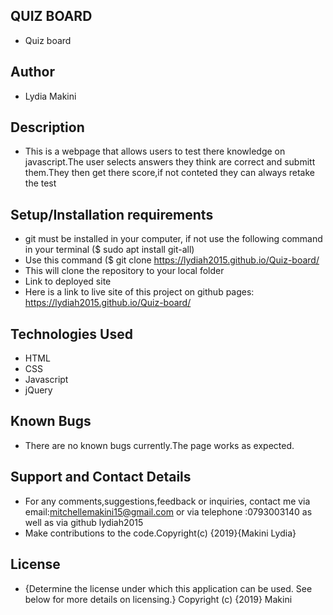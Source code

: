 ## QUIZ BOARD
- Quiz board

## Author
- Lydia Makini

## Description
- This is a webpage that allows users to test there knowledge on javascript.The user selects answers they think are correct and submitt them.They then get there score,if not conteted they can always retake the test

## Setup/Installation requirements
- git must be installed in your computer, if not use the following command in your terminal ($ sudo apt install git-all)
- Use this command ($ git clone https://lydiah2015.github.io/Quiz-board/
- This will clone the repository to your local folder
- Link to deployed site
- Here is a link to live site of this project on github pages: https://lydiah2015.github.io/Quiz-board/

## Technologies Used
- HTML
- CSS
- Javascript
- jQuery

## Known Bugs
- There are no known bugs currently.The page works as expected.

## Support and Contact Details
- For any comments,suggestions,feedback or inquiries, contact me via email:mitchellemakini15@gmail.com or via telephone :0793003140 as well as via github lydiah2015
- Make contributions to the code.Copyright(c) {2019}{Makini Lydia}

## License
- {Determine the license under which this application can be used. See below for more details on licensing.} Copyright (c) {2019} Makini